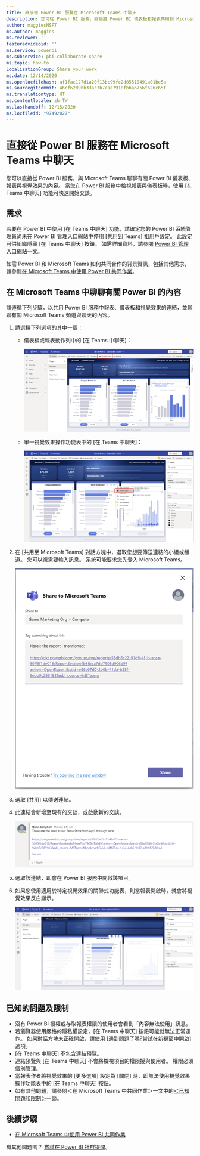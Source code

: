 ```yaml
---
title: 直接從 Power BI 服務在 Microsoft Teams 中聊天
description: 您可從 Power BI 服務，直接將 Power BI 儀表板和報表共用到 Microsoft Teams。
author: maggiesMSFT
ms.author: maggies
ms.reviewer: ''
featuredvideoid: ''
ms.service: powerbi
ms.subservice: pbi-collaborate-share
ms.topic: how-to
LocalizationGroup: Share your work
ms.date: 12/14/2020
ms.openlocfilehash: af1fac127d1a20f13bc99fc2d05510491a01be5a
ms.sourcegitcommit: 46cf62d9bb33ac7b7eae7910fbba6756f626c65f
ms.translationtype: HT
ms.contentlocale: zh-TW
ms.lasthandoff: 12/15/2020
ms.locfileid: "97492027"
---
```

# <a name="chat-in-microsoft-teams-directly-from-the-power-bi-service"></a>直接從 Power BI 服務在 Microsoft Teams 中聊天

您可以直接從 Power BI 服務，與 Microsoft Teams 聊聊有關 Power BI 儀表板、報表與視覺效果的內容。 當您在 Power BI 服務中檢視報表與儀表板時，使用 [在 Teams 中聊天] 功能可快速開始交談。

## <a name="requirements"></a>需求

若要在 Power BI 中使用 [在 Teams 中聊天] 功能，請確定您的 Power BI 系統管理員尚未在 Power BI 管理入口網站中停用 [共用到 Teams] 租用戶設定。 此設定可供組織隱藏 [在 Teams 中聊天] 按鈕。 如需詳細資料，請參閱 [Power BI 管理入口網站](../admin/service-admin-portal.md#share-to-teams)一文。

如需 Power BI 和 Microsoft Teams 如何共同合作的背景資訊，包括其他需求，請參閱[在 Microsoft Teams 中使用 Power BI 共同作業](service-collaborate-microsoft-teams.md)。

## <a name="chat-about-power-bi-content-in-microsoft-teams"></a>在 Microsoft Teams 中聊聊有關 Power BI 的內容

請遵循下列步驟，以共用 Power BI 服務中報表、儀表板和視覺效果的連結，並聊聊有關 Microsoft Teams 頻道與聊天的內容。

1. 請選擇下列選項的其中一個：

   * 儀表板或報表動作列中的 [在 Teams 中聊天]：

       ![動作列中 [共用到 Teams] 按鈕的螢幕擷取畫面。](media/service-share-report-teams/service-teams-share-to-teams-action-bar-button.png)
    
   * 單一視覺效果操作功能表中的 [在 Teams 中聊天]：
    
      ![視覺效果操作功能表中 [共用到 Teams] 按鈕的螢幕擷取畫面。](media/service-share-report-teams/service-teams-share-to-teams-visual-context-menu.png)

1. 在 [共用至 Microsoft Teams] 對話方塊中，選取您想要傳送連結的小組或頻道。 您可以視需要輸入訊息。 系統可能要求您先登入 Microsoft Teams。

    ![包含資訊和訊息之 [共用到 Microsoft Teams] 對話方塊的螢幕擷取畫面。](media/service-share-report-teams/service-teams-share-to-teams-dialog.png)

1. 選取 [共用] 以傳送連結。
    
1. 此連結會新增至現有的交談，或啟動新的交談。

    ![包含 Power BI 項目連結的 Microsoft Teams 交談其螢幕擷取畫面。](media/service-share-report-teams/service-teams-share-to-teams-deep-link.png)

1. 選取該連結，即會在 Power BI 服務中開啟該項目。

1. 如果您使用適用於特定視覺效果的關聯式功能表，則當報表開啟時，就會將視覺效果反白顯示。

    ![醒目提示特定視覺效果的已開啟 Power BI 報表其螢幕擷取畫面。](media/service-share-report-teams/service-teams-share-to-teams-spotlight-visual.png)


## <a name="known-issues-and-limitations"></a>已知的問題及限制

- 沒有 Power BI 授權或存取報表權限的使用者會看到「內容無法使用」訊息。
- 若瀏覽器使用嚴格的隱私權設定，[在 Teams 中聊天] 按鈕可能就無法正常運作。 如果對話方塊未正確開啟，請使用 [遇到問題了嗎?嘗試在新視窗中開啟] 選項。
- [在 Teams 中聊天] 不包含連結預覽。
- 連結預覽與 [在 Teams 中聊天] 不會將檢視項目的權限授與使用者。 權限必須個別管理。
- 當報表作者將視覺效果的 [更多選項] 設定為 [關閉] 時，即無法使用視覺效果操作功能表中的 [在 Teams 中聊天] 按鈕。
- 如有其他問題，請參閱＜在 Microsoft Teams 中共同作業＞一文中的[＜已知問題和限制＞](service-collaborate-microsoft-teams.md#known-issues-and-limitations)一節。

## <a name="next-steps"></a>後續步驟

- [在 Microsoft Teams 中使用 Power BI 共同作業](service-collaborate-microsoft-teams.md)

有其他問題嗎？ [嘗試在 Power BI 社群提問](https://community.powerbi.com/)。
